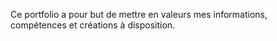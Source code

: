 Ce portfolio a pour but de mettre en valeurs mes informations, compétences et créations à disposition.
